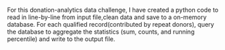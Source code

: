 For this donation-analytics data challenge, I have created a python code to read in line-by-line from input file,clean data and save to a on-memory database. For each qualified record(contributed by repeat donors), query the database to aggregate the statistics (sum, counts, and running percentile) and write to the output file. 